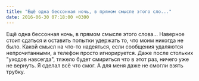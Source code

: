 ```yaml
---
title: "Ещё одна бессонная ночь, в прямом смысле этого сло..."
date: 2016-06-30 07:18:00 +0300
---
```


Ещё одна бессонная ночь, в прямом смысле этого слова... Наверное стоит сдаться и оставить попытки удержать то, что моим никогда не было. Какой смысл на что-то надеяться, если сообщения удаляются непрочитанными, а телефон просто игнорируется. Даже после стольких "уходов навсегда", тяжело будет смириться что в этот раз, ничего уже не вернуть. Я сделал всё что смог. А для меня даже не смогли взять трубку.

